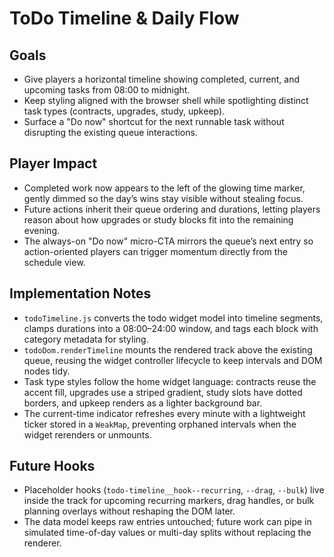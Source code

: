 # ToDo Timeline & Daily Flow

## Goals
- Give players a horizontal timeline showing completed, current, and upcoming tasks from 08:00 to midnight.
- Keep styling aligned with the browser shell while spotlighting distinct task types (contracts, upgrades, study, upkeep).
- Surface a "Do now" shortcut for the next runnable task without disrupting the existing queue interactions.

## Player Impact
- Completed work now appears to the left of the glowing time marker, gently dimmed so the day’s wins stay visible without stealing focus.
- Future actions inherit their queue ordering and durations, letting players reason about how upgrades or study blocks fit into the remaining evening.
- The always-on "Do now" micro-CTA mirrors the queue’s next entry so action-oriented players can trigger momentum directly from the schedule view.

## Implementation Notes
- `todoTimeline.js` converts the todo widget model into timeline segments, clamps durations into a 08:00–24:00 window, and tags each block with category metadata for styling.
- `todoDom.renderTimeline` mounts the rendered track above the existing queue, reusing the widget controller lifecycle to keep intervals and DOM nodes tidy.
- Task type styles follow the home widget language: contracts reuse the accent fill, upgrades use a striped gradient, study slots have dotted borders, and upkeep renders as a lighter background bar.
- The current-time indicator refreshes every minute with a lightweight ticker stored in a `WeakMap`, preventing orphaned intervals when the widget rerenders or unmounts.

## Future Hooks
- Placeholder hooks (`todo-timeline__hook--recurring`, `--drag`, `--bulk`) live inside the track for upcoming recurring markers, drag handles, or bulk planning overlays without reshaping the DOM later.
- The data model keeps raw entries untouched; future work can pipe in simulated time-of-day values or multi-day splits without replacing the renderer.

